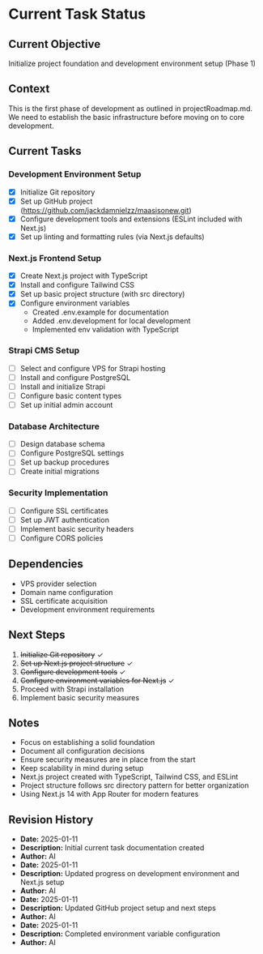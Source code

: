 # Current Task Status

## Current Objective
Initialize project foundation and development environment setup (Phase 1)

## Context
This is the first phase of development as outlined in projectRoadmap.md. We need to establish the basic infrastructure before moving on to core development.

## Current Tasks

### Development Environment Setup
- [x] Initialize Git repository
- [x] Set up GitHub project (https://github.com/jackdamnielzz/maasisonew.git)
- [x] Configure development tools and extensions (ESLint included with Next.js)
- [x] Set up linting and formatting rules (via Next.js defaults)

### Next.js Frontend Setup
- [x] Create Next.js project with TypeScript
- [x] Install and configure Tailwind CSS
- [x] Set up basic project structure (with src directory)
- [x] Configure environment variables
  - Created .env.example for documentation
  - Added .env.development for local development
  - Implemented env validation with TypeScript

### Strapi CMS Setup
- [ ] Select and configure VPS for Strapi hosting
- [ ] Install and configure PostgreSQL
- [ ] Install and initialize Strapi
- [ ] Configure basic content types
- [ ] Set up initial admin account

### Database Architecture
- [ ] Design database schema
- [ ] Configure PostgreSQL settings
- [ ] Set up backup procedures
- [ ] Create initial migrations

### Security Implementation
- [ ] Configure SSL certificates
- [ ] Set up JWT authentication
- [ ] Implement basic security headers
- [ ] Configure CORS policies

## Dependencies
- VPS provider selection
- Domain name configuration
- SSL certificate acquisition
- Development environment requirements

## Next Steps
1. ~~Initialize Git repository~~ ✓
2. ~~Set up Next.js project structure~~ ✓
3. ~~Configure development tools~~ ✓
4. ~~Configure environment variables for Next.js~~ ✓
5. Proceed with Strapi installation
6. Implement basic security measures

## Notes
- Focus on establishing a solid foundation
- Document all configuration decisions
- Ensure security measures are in place from the start
- Keep scalability in mind during setup
- Next.js project created with TypeScript, Tailwind CSS, and ESLint
- Project structure follows src directory pattern for better organization
- Using Next.js 14 with App Router for modern features

## Revision History
- **Date:** 2025-01-11
- **Description:** Initial current task documentation created
- **Author:** AI
- **Date:** 2025-01-11
- **Description:** Updated progress on development environment and Next.js setup
- **Author:** AI
- **Date:** 2025-01-11
- **Description:** Updated GitHub project setup and next steps
- **Author:** AI
- **Date:** 2025-01-11
- **Description:** Completed environment variable configuration
- **Author:** AI
